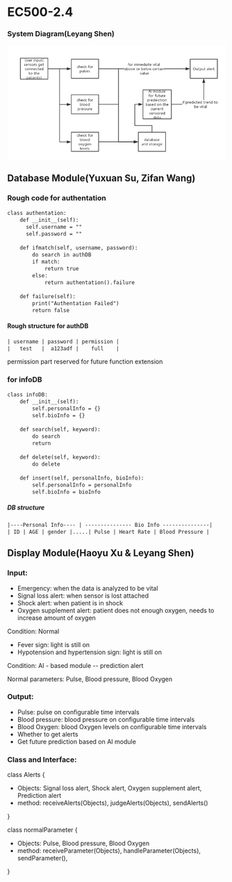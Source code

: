 # EC500-2.4

### System Diagram(Leyang Shen)

<img align = center src = "https://github.com/leonshen95/EC500/blob/master/EC500%20diagram%201.jpg?raw=true">
 
## Database Module(Yuxuan Su, Zifan Wang)
### Rough code for authentation
```
class authentation:
    def __init__(self):
      self.username = ""
      self.password = ""
    
    def ifmatch(self, username, password):
        do search in authDB
        if match:
            return true
        else:
            return authentation().failure
     
    def failure(self):
        print("Authentation Failed")
        return false
```
#### Rough structure for authDB
```
| username | password | permission |
|   test   |  a123adf |    full    |
```
permission part reserved for future function extension

### for infoDB
```
class infoDB:
    def __init__(self):
        self.personalInfo = {}
        self.bioInfo = {}
        
    def search(self, keyword):
        do search
        return 
    
    def delete(self, keyword):
        do delete
    
    def insert(self, personalInfo, bioInfo):
        self.personalInfo = personalInfo
        self.bioInfo = bioInfo
```
##### DB structure
```
|----Personal Info---- | --------------- Bio Info ---------------|
| ID | AGE | gender |.....| Pulse | Heart Rate | Blood Pressure |
```


## Display Module(Haoyu Xu & Leyang Shen)


### Input:
* Emergency: when the data is analyzed to be vital 
* Signal loss alert: when sensor is lost attached
* Shock alert: when patient is in shock
* Oxygen supplement alert: patient does not enough oxygen, needs to increase amount of oxygen

Condition: Normal
* Fever sign: light is still on
* Hypotension and hypertension sign: light is still on

Condition: AI - based module -- prediction alert

Normal parameters: Pulse, Blood pressure, Blood Oxygen

### Output:
* Pulse: pulse on configurable time intervals
* Blood pressure: blood pressure on configurable time intervals
* Blood Oxygen: blood Oxygen levels on configurable time intervals
* Whether to get alerts
* Get future prediction based on AI module

### Class and Interface:
class Alerts {
* Objects: Signal loss alert, Shock alert, Oxygen supplement alert, Prediction alert
* method: receiveAlerts(Objects), judgeAlerts(Objects), sendAlerts()

}

class normalParameter {
* Objects: Pulse, Blood pressure, Blood Oxygen
* method: receiveParameter(Objects), handleParameter(Objects), sendParameter(),

}
